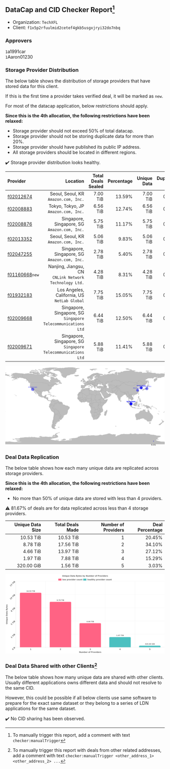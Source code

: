 ## DataCap and CID Checker Report[^1]
 - Organization: `TechXFL`
 - Client: `f1x5p2rfuulmid2cetef4gkb5usgxjryi32do7nbq`
### Approvers
`1`a1991car<br/>`1`Aaron01230

### Storage Provider Distribution
The below table shows the distribution of storage providers that have stored data for this client.

If this is the first time a provider takes verified deal, it will be marked as `new`.

For most of the datacap application, below restrictions should apply.

**Since this is the 4th allocation, the following restrictions have been relaxed:**
 - Storage provider should not exceed 50% of total datacap.
 - Storage provider should not be storing duplicate data for more than 20%.
 - Storage provider should have published its public IP address.
 - All storage providers should be located in different regions.

✔️ Storage provider distribution looks healthy.

| Provider                                                    |                                                        Location | Total Deals Sealed | Percentage | Unique Data | Duplicate Deals |
| :---------------------------------------------------------- | --------------------------------------------------------------: | -----------------: | ---------: | ----------: | --------------: |
| [f02012674](https://filfox.info/en/address/f02012674)       |                         Seoul, Seoul, KR<br/>`Amazon.com, Inc.` |           7.00 TiB |     13.59% |    7.00 TiB |           0.00% |
| [f02008883](https://filfox.info/en/address/f02008883)       |                         Tokyo, Tokyo, JP<br/>`Amazon.com, Inc.` |           6.56 TiB |     12.74% |    6.56 TiB |           0.00% |
| [f02008876](https://filfox.info/en/address/f02008876)       |                 Singapore, Singapore, SG<br/>`Amazon.com, Inc.` |           5.75 TiB |     11.17% |    5.75 TiB |           0.00% |
| [f02013352](https://filfox.info/en/address/f02013352)       |                         Seoul, Seoul, KR<br/>`Amazon.com, Inc.` |           5.06 TiB |      9.83% |    5.06 TiB |           0.00% |
| [f02047255](https://filfox.info/en/address/f02047255)       |                 Singapore, Singapore, SG<br/>`Amazon.com, Inc.` |           2.78 TiB |      5.40% |    2.78 TiB |           0.00% |
| [f01160668](https://filfox.info/en/address/f01160668)`new`  |       Nanjing, Jiangsu, CN<br/>`CNLink Network Technology Ltd.` |           4.28 TiB |      8.31% |    4.28 TiB |           0.00% |
| [f01932183](https://filfox.info/en/address/f01932183)       |                 Los Angeles, California, US<br/>`NetLab Global` |           7.75 TiB |     15.05% |    7.75 TiB |           0.00% |
| [f02009668](https://filfox.info/en/address/f02009668)       | Singapore, Singapore, SG<br/>`Singapore Telecommunications Ltd` |           6.44 TiB |     12.50% |    6.44 TiB |           0.00% |
| [f02009671](https://filfox.info/en/address/f02009671)       | Singapore, Singapore, SG<br/>`Singapore Telecommunications Ltd` |           5.88 TiB |     11.41% |    5.88 TiB |           0.00% |

<img src="https://raw.githubusercontent.com/data-preservation-programs/filplus-checker-assets/main/filecoin-project/filecoin-plus-large-datasets/issues/1766/1680216081519.png"/>

### Deal Data Replication
The below table shows how each many unique data are replicated across storage providers.


**Since this is the 4th allocation, the following restrictions have been relaxed:**
- No more than 50% of unique data are stored with less than 4 providers.

⚠️ 81.67% of deals are for data replicated across less than 4 storage providers.

| Unique Data Size | Total Deals Made | Number of Providers | Deal Percentage |
| ---------------: | ---------------: | ------------------: | --------------: |
|        10.53 TiB |        10.53 TiB |                   1 |          20.45% |
|         8.78 TiB |        17.56 TiB |                   2 |          34.10% |
|         4.66 TiB |        13.97 TiB |                   3 |          27.12% |
|         1.97 TiB |         7.88 TiB |                   4 |          15.29% |
|       320.00 GiB |         1.56 TiB |                   5 |           3.03% |

<img src="https://raw.githubusercontent.com/data-preservation-programs/filplus-checker-assets/main/filecoin-project/filecoin-plus-large-datasets/issues/1766/1680216082407.png"/>

### Deal Data Shared with other Clients[^3]
The below table shows how many unique data are shared with other clients.
Usually different applications owns different data and should not resolve to the same CID.

However, this could be possible if all below clients use same software to prepare for the exact same dataset or they belong to a series of LDN applications for the same dataset.

✔️ No CID sharing has been observed.

[^1]: To manually trigger this report, add a comment with text `checker:manualTrigger`

[^2]: Deals from those addresses are combined into this report as they are specified with `checker:manualTrigger`

[^3]: To manually trigger this report with deals from other related addresses, add a comment with text `checker:manualTrigger <other_address_1> <other_address_2> ...`
